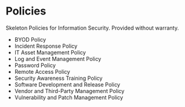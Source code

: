 # Policies

Skeleton Policies for Information Security. Provided without warranty.

- BYOD Policy
- Incident Response Policy
- IT Asset Management Policy
- Log and Event Management Policy
- Password Policy
- Remote Access Policy
- Security Awareness Training Policy
- Software Development and Release Policy
- Vendor and Third-Party Management Policy
- Vulnerability and Patch Management Policy
